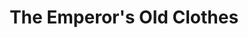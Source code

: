 ---
title: "The Emperor's Old Clothes"
url: /cedarhurst/the-emperors-old-clothes/
shop: Kleidung
---